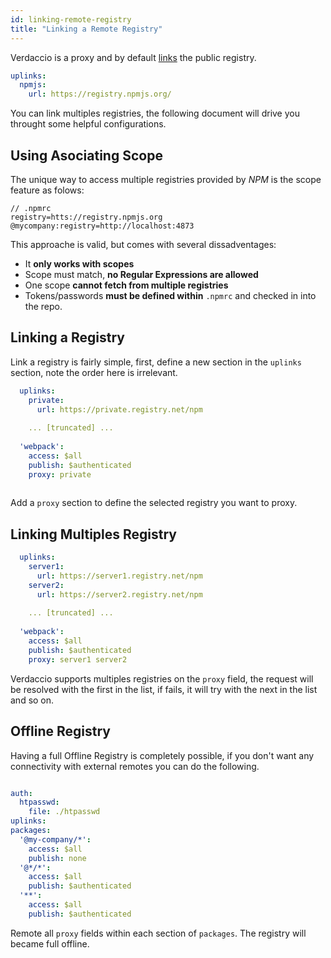 ```yaml
---
id: linking-remote-registry
title: "Linking a Remote Registry"
---
```


Verdaccio is a proxy and by default [links](uplinks.md) the public registry.

```yaml
uplinks:
  npmjs:
    url: https://registry.npmjs.org/
```

You can link multiples registries, the following document will drive you throught some helpful configurations.

## Using Asociating Scope

The unique way to access multiple registries provided by *NPM* is the scope feature as folows:  

```
// .npmrc
registry=htts://registry.npmjs.org
@mycompany:registry=http://localhost:4873
``` 

This approache is valid, but comes with several dissadventages:

* It **only works with scopes**
* Scope must match, **no Regular Expressions are allowed** 
* One scope **cannot fetch from multiple registries**
* Tokens/passwords **must be defined within** `.npmrc` and checked in into the repo.


## Linking a Registry

Link a registry is fairly simple, first, define a new section in the `uplinks` section, note the order here is irrelevant. 

```yaml
  uplinks:
    private:
      url: https://private.registry.net/npm
    
    ... [truncated] ...
    
  'webpack':
    access: $all
    publish: $authenticated
    proxy: private
    
```

Add a `proxy` section to define the selected registry you want to proxy.

## Linking Multiples Registry

```yaml
  uplinks:
    server1:
      url: https://server1.registry.net/npm
    server2:
      url: https://server2.registry.net/npm      
    
    ... [truncated] ...
    
  'webpack':
    access: $all
    publish: $authenticated
    proxy: server1 server2   
```

Verdaccio supports multiples registries on the `proxy` field, the request will be resolved with the first in the list, if
fails, it will try with the next in the list and so on. 

## Offline Registry

Having a full Offline Registry is completely possible, if you don't want any connectivity with external remotes you 
can do the following.

```yaml

auth:
  htpasswd:
    file: ./htpasswd
uplinks:
packages:
  '@my-company/*':
    access: $all
    publish: none
  '@*/*':
    access: $all
    publish: $authenticated
  '**':
    access: $all
    publish: $authenticated
```

Remote all `proxy` fields within each section of `packages`. The registry will became full offline.

